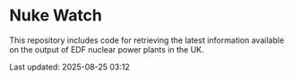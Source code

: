 # Nuke Watch

This repository includes code for retrieving the latest information available on the output of EDF nuclear power plants in the UK.

Last updated: 2025-08-25 03:12